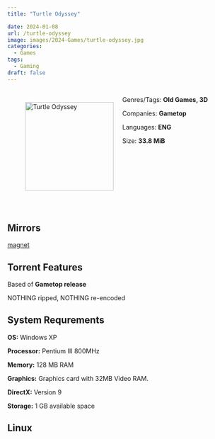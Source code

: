 ```yaml
---
title: "Turtle Odyssey"

date: 2024-01-08
url: /turtle-odyssey
image: images/2024-Games/turtle-odyssey.jpg
categories:
  - Games
tags:
  - Gaming
draft: false
---
```

##
<figure style="float: left; margin-right: 20px;">
  <img src="/images/2024-Games/turtle-odyssey.jpg" alt="Turtle Odyssey" style="width: 200px;">
</figure>

Genres/Tags: **Old Games, 3D**

Companies: **Gametop**

Languages: **ENG**

Size: **33.8 MiB**
# ⠀
# ⠀

## Mirrors
[magnet](magnet:?xt=urn:btih:OUIQWO5FTLWOMH4J3IKUAGHQR3K2UGUV&dn=Turtle%20Odyssey)

## Torrent Features
Based of **Gametop release**

NOTHING ripped, NOTHING re-encoded

## System Requrements
**OS:** Windows XP

**Processor:** Pentium III 800MHz

**Memory:** 128 MB RAM

**Graphics:** Graphics card with 32MB Video RAM.

**DirectX:** Version 9

**Storage:** 1 GB available space


## Linux
